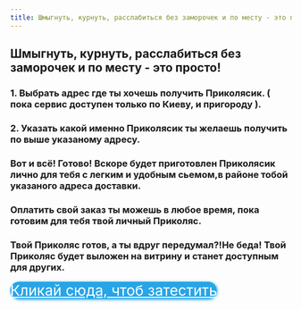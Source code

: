 ```yaml
---
title: Шмыгнуть, курнуть, расслабиться без заморочек и по месту - это просто!
---
```

## Шмыгнуть, курнуть, расслабиться без заморочек и по месту - это просто!

### 1. Выбрать адрес где ты хочешь получить Приколясик. ( пока сервис доступен только по Киеву, и пригороду ).
### 2. Указать какой именно Приколясик ты желаешь получить по выше указаному адресу.


### Вот и всё! Готово! Вскоре будет приготовлен Приколясик лично для тебя с легким и удобным сьемом,в районе тобой указаного адреса доставки. 

### Оплатить свой заказ ты можешь  в любое время, пока  готовим для тебя твой личный Приколяс.
 
### Твой Приколяс готов, а ты вдруг передумал?!Не беда! Твой Приколяс будет выложен на витрину и станет доступным для других.

<script type="text/javascript">(function() {var script=document.createElement("script");script.type="text/javascript";script.async =true;script.src="//telegram.im/widget-button/index.php?id=@godjah";document.getElementsByTagName("head")[0].appendChild(script);})();</script>
<a href="https://t.me/+4Oye3NKvkWU0ZDMy" target="_blank" class="telegramim_button telegramim_shadow telegramim_pulse" style="font-size:26px;width:496px;background:#27A5E7;box-shadow:1px 1px 5px #27A5E7;color:#FFFFFF;border-radius:50px;" title=""><i></i>Кликай сюда, чтоб затестить</a>
